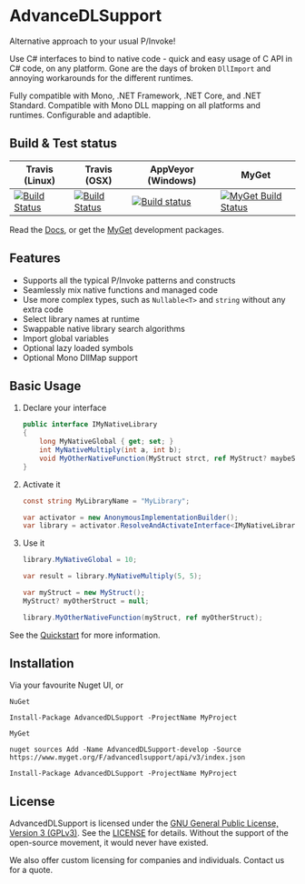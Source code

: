 # AdvanceDLSupport
Alternative approach to your usual P/Invoke!

Use C# interfaces to bind to native code - quick and easy usage of C API in C# code, on any platform. 
Gone are the days of broken `DllImport` and annoying workarounds for the different runtimes.

Fully compatible with Mono, .NET Framework, .NET Core, and .NET Standard. Compatible with Mono DLL mapping on all 
platforms and runtimes. Configurable and adaptible.

## Build & Test status
| Travis (Linux)          | Travis (OSX)            | AppVeyor (Windows)      | MyGet                         |
| ----------------------- | ----------------------- | ----------------------- | ----------------------------- |
| [![Build Status][1]][2] | [![Build Status][3]][4] | [![Build status][5]][6] | [![MyGet Build Status][7]][8] |

Read the [Docs][9], or get the [MyGet][10] development packages.

## Features
* Supports all the typical P/Invoke patterns and constructs
* Seamlessly mix native functions and managed code
* Use more complex types, such as `Nullable<T>` and `string` without any extra code
* Select library names at runtime
* Swappable native library search algorithms
* Import global variables 
* Optional lazy loaded symbols
* Optional Mono DllMap support

## Basic Usage

1. Declare your interface

	```cs
	public interface IMyNativeLibrary
	{
		long MyNativeGlobal { get; set; }
		int MyNativeMultiply(int a, int b);
		void MyOtherNativeFunction(MyStruct strct, ref MyStruct? maybeStruct);
	}
	```

2. Activate it
	```cs
	const string MyLibraryName = "MyLibrary";

	var activator = new AnonymousImplementationBuilder();
	var library = activator.ResolveAndActivateInterface<IMyNativeLibrary>(MyLibraryName);
	```

3. Use it

	```cs
	library.MyNativeGlobal = 10;

	var result = library.MyNativeMultiply(5, 5);

	var myStruct = new MyStruct();
	MyStruct? myOtherStruct = null;

	library.MyOtherNativeFunction(myStruct, ref myOtherStruct);
	```

See the [Quickstart][11] for more information.

## Installation

Via your favourite Nuget UI, or

`NuGet`
```
Install-Package AdvancedDLSupport -ProjectName MyProject
```

`MyGet`
```
nuget sources Add -Name AdvancedDLSupport-develop -Source https://www.myget.org/F/advancedlsupport/api/v3/index.json
```
```
Install-Package AdvancedDLSupport -ProjectName MyProject
```

## License
AdvancedDLSupport is licensed under the [GNU General Public License, Version 3 (GPLv3)][12]. See the [LICENSE][13] for
details. Without the support of the open-source movement, it would never have existed.

We also offer custom licensing for companies and individuals. Contact us for a quote.


[1]: https://travis-matrix-badges.herokuapp.com/repos/Firwood-Software/AdvanceDLSupport/branches/master/1
[2]: https://travis-ci.org/Firwood-Software/AdvanceDLSupport

[3]: https://travis-matrix-badges.herokuapp.com/repos/Firwood-Software/AdvanceDLSupport/branches/master/2 
[4]: https://travis-ci.org/Firwood-Software/AdvanceDLSupport

[5]: https://ci.appveyor.com/api/projects/status/vx6kskvtgv79uwvo?svg=true
[6]: https://ci.appveyor.com/project/Nihlus/advancedlsupport-dnwes

[7]: https://www.myget.org/BuildSource/Badge/advancedlsupport?identifier=81802e0b-f4f6-4939-93a9-9edb54b134e6
[8]: https://www.myget.org

[9]: https://firwood-software.github.io/AdvanceDLSupport
[10]: https://www.myget.org/gallery/advancedlsupport

[11]: docs/quickstart.md

[12]: https://www.gnu.org/licenses/gpl-3.0.en.html
[13]: LICENSE